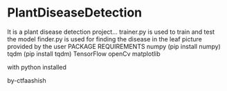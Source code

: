 # PlantDiseaseDetection

It is a plant disease detection project...
trainer.py is used to train and test the model
finder.py is used for finding the disease in the leaf picture provided by the user
PACKAGE REQUIREMENTS
  numpy (pip install numpy)
  tqdm (pip install tqdm)
  TensorFlow
  openCv
  matplotlib

with python installed




by-ctfaashish

